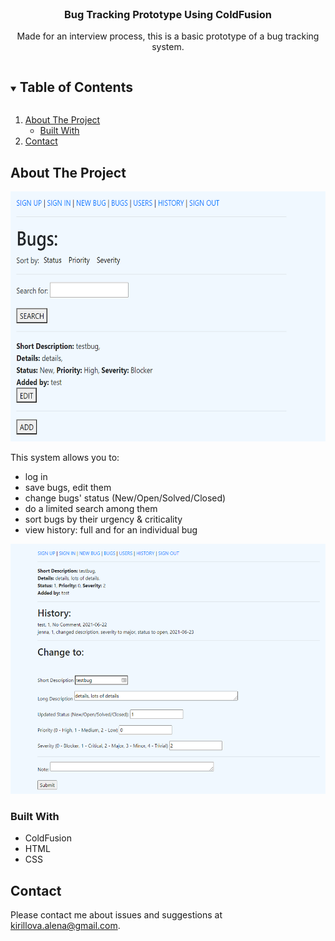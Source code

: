 <br />
<p align="center">

  <h3 align="center">Bug Tracking Prototype Using ColdFusion</h3>

  <p align="center">
    Made for an interview process, this is a basic prototype of a bug tracking system.
  </p>
</p>

<!-- TABLE OF CONTENTS -->
<details open="open">
  <summary><h2 style="display: inline-block">Table of Contents</h2></summary>
  <ol>
    <li>
      <a href="#about-the-project">About The Project</a>
      <ul>
        <li><a href="#built-with">Built With</a></li>
      </ul>
    </li>
    <li><a href="#contact">Contact</a></li>
  </ol>
</details>



<!-- ABOUT THE PROJECT -->
## About The Project
<p align="center">
<img src="https://github.com/AlenKir/bug_tracking_coldfusion/blob/f80acb92fa67ece0ea920ef83027d1c961b8ab69/screenshots_for_readme/bugs_list.png"
       alt="list of bugs" height="400">
</p>
       
This system allows you to:
* log in
* save bugs, edit them
* change bugs' status (New/Open/Solved/Closed)
* do a limited search among them
* sort bugs by their urgency & criticality
* view history: full and for an individual bug

<p align="center">
<img src="https://github.com/AlenKir/bug_tracking_coldfusion/blob/f80acb92fa67ece0ea920ef83027d1c961b8ab69/screenshots_for_readme/edit.png"
       alt="editing bug" height="400">
</p>

### Built With

* ColdFusion
* HTML
* CSS

## Contact
Please contact me about issues and suggestions at kirillova.alena@gmail.com.